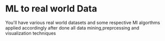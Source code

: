 # ML to real world Data
You'll have various real world datasets and some respective Ml algorthms applied accordingly after done all data mining,preprcessing and visualization techniques
